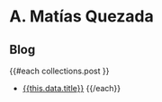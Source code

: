 # A. Matías Quezada

## Blog

{{#each collections.post }}
- [{{this.data.title}}]({{this.url}})
{{/each}}
